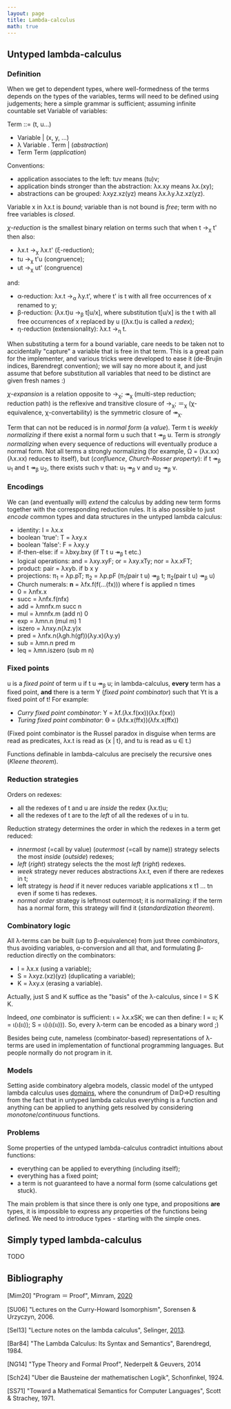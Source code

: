 ```yaml
---
layout: page
title: Lambda-calculus
math: true
---
```


## Untyped lambda-calculus ##

### Definition ###

When we get to dependent types, where well-formedness of the terms depends on the
types of the variables, terms will need to be defined using judgements; here a
simple grammar is sufficient; assuming infinite countable set Variable of variables:

Term ::=                 (t, u...)
 - Variable           \| (x, y, ...)
 - λ Variable . Term  \| (_abstraction_)
 - Term Term             (_application_)

Conventions:
  - application associates to the left: tuv means (tu)v;
  - application binds stronger than the abstraction: λx.xy means λx.(xy);
  - abstractions can be grouped: λxyz.xz(yz) means λx.λy.λz.xz(yz).

Variable x in λx.t is _bound_; variable than is not bound is _free_;
term with no free variables is _closed_.

_χ-reduction_ is the smallest binary relation on terms
such that when t →<sub>χ</sub> t' then also:
- λx.t →<sub>χ</sub> λx.t' (ξ-reduction);
- tu →<sub>χ</sub> t'u (congruence);
- ut →<sub>χ</sub> ut' (congruence)

and:
- α-reduction: λx.t →<sub>α</sub> λy.t', where t' is t with all free occurrences of x
renamed to y;
- β-reduction: (λx.t)u →<sub>β</sub> t[u/x], where substitution t[u/x] is the t
with all free occurrences of x replaced by u ((λx.t)u is called a _redex_);
- η-reduction (extensionality): λx.t →<sub>η</sub> t.

When substituting a term for a bound variable, care needs to be taken not to
accidentally "capture" a variable that is free in that term. This is a great pain
for the implementer, and various tricks were developed to ease it (de-Brujin
indices, Barendregt convention); we will say no more about it, and just assume
that before substitution all variables that need to be distinct are given fresh names :)

_χ-expansion_ is a relation opposite to →<sub>χ</sub>;
↠<sub>χ</sub> (multi-step reduction; reduction path) is the reflexive and transitive
closure of →<sub>χ</sub>; ＝<sub>χ</sub> (χ-equivalence, χ-convertability) is the symmetric closure
of ↠<sub>χ</sub>.

Term that can not be reduced is in _normal form_ (a _value_). Term t is _weekly
normalizing_ if there exist a normal form u such that t ↠<sub>β</sub> u. Term is
_strongly normalizing_ when every sequence of reductions will eventually produce a
normal form. Not all terms a strongly normalizing (for example, Ω = (λx.xx)(λx.xx)
reduces to itself), but (_confluence_, _Church-Rosser property_):
if t ↠<sub>β</sub> u<sub>1</sub> and t ↠<sub>β</sub> u<sub>2</sub>,
there exists such v that: u<sub>1</sub> ↠<sub>β</sub> v and u<sub>2</sub> ↠<sub>β</sub> v.

### Encodings ###

We can (and eventually will) _extend_ the calculus by adding new term forms together
with the corresponding reduction rules.
It is also possible to just _encode_ common types and data structures in the untyped lambda calculus:
- identity: I = λx.x
- boolean 'true': T = λxy.x
- boolean 'false': F = λxy.y
- if-then-else: if = λbxy.bxy (if T t u ↠<sub>β</sub> t etc.)
- logical operations: and = λxy.xyF; or = λxy.xTy; nor = λx.xFT;
- product: pair = λxyb. if b x y 
- projections: π<sub>1</sub> = λp.pT; π<sub>2</sub> = λp.pF
(π<sub>1</sub>(pair t u) ↠<sub>β</sub> t; π<sub>2</sub>(pair t u) ↠<sub>β</sub> u)
- Church numerals: **n** = λfx.f(f(...(fx))) where f is applied n times
- 0 = λnfx.x
- succ = λnfx.f(nfx)
- add = λmnfx.m succ n
- mul = λmnfx.m (add n) 0
- exp = λmn.n (mul m) 1
- iszero = λnxy.n(λz.y)x
- pred = λnfx.n(λgh.h(gf))(λy.x)(λy.y)
- sub = λmn.n pred m
- leq = λmn.iszero (sub m n)

### Fixed points ###

u is a _fixed point_ of term u if t u ↠<sub>β</sub> u; in lambda-calculus,
**every** term has a fixed point, **and** there is a term Y (_fixed point combinator_)
such that Yt is a fixed point of t! For example:
- _Curry fixed point combinator_: Y = λf.(λx.f(xx))(λx.f(xx))
- _Turing fixed point combinator_: ϴ = (λfx.x(ffx))(λfx.x(ffx))

(Fixed point combinator is the Russel paradox in disguise when terms are read as
predicates, λx.t is read as {x | t}, and tu is read as u ∈ t.)

Functions definable in lambda-calculus are precisely the recursive ones 
(_Kleene theorem_).

### Reduction strategies ###

Orders on redexes:
 - all the redexes of t and u are _inside_ the redex (λx.t)u;
 - all the redexes of t are to the _left_ of all the redexes of u in tu.

Reduction strategy determines the order in which the redexes in a term get reduced:
- _innermost_ (=call by value) (_outermost_ (=call by name)) strategy selects the most _inside_ (_outside_) redexes;
- _left_ (_right_) strategy selects the the most _left_ (_right_) redexes.
- _week_ strategy never reduces abstractions λx.t, even if there are redexes in t;
- left strategy is _head_ if it never reduces variable applications x t1 ... tn even
  if some ti has redexes.
- _normal order_ strategy is leftmost outermost; it is normalizing: if the term has
  a normal form, this strategy will find it (_standardization theorem_).

### Combinatory logic ###

All λ-terms can be built (up to β-equivalence) from just three _combinators_, thus avoiding
variables, α-conversion and all that, and formulating β-reduction directly on the combinators:
- I = λx.x (using a variable);
- S = λxyz.(xz)(yz) (duplicating a variable);
- K = λxy.x (erasing a variable).

Actually, just S and K suffice as the "basis" of the λ-calculus, since I = S K K.

Indeed, _one_ combinator is sufficient: ι = λx.xSK; we can then define:
I = ιι; K = ι(ι(ιι)); S = ι(ι(ι(ιι))). So, every λ-term can be encoded as a binary word ;)

Besides being cute, nameless (combinator-based) representations of λ-terms are
used in implementation of functional programming languages. But people normally do not program in it.

### Models ###

Setting aside combinatory algebra models, classic model of the untyped
lambda calculus uses [domains](https://ncatlab.org/nlab/show/domain+theory),
where the conundrum of D≅D⇒D resulting from the fact that in untyped lambda calculus
everything is a function and anything can be applied to anything gets resolved by
considering _monotone_/_continuous_ functions.

### Problems ###

Some properties of the untyped lambda-calculus contradict intuitions about functions:
- everything can be applied to everything (including itself);
- everything has a fixed point;
- a term is not guaranteed to have a normal form (some calculations get stuck).

The main problem is that since there is only one type, and propositions **are** types,
it is impossible to express any properties of the functions being defined.
We need to introduce types - starting with the simple ones.

## Simply typed lambda-calculus ##

TODO

## Bibliography ##

[Mim20] "Program ＝ Proof", Mimram, [2020](https://www.lix.polytechnique.fr/Labo/Samuel.Mimram/teaching/INF551/course.pdf)

[SU06] "Lectures on the Curry-Howard Isomorphism", Sorensen & Urzyczyn, 2006.

[Sel13] "Lecture notes on the lambda calculus", Selinger, [2013](https://arxiv.org/pdf/0804.3434.pdf).

[Bar84] "The Lambda Calculus: Its Syntax and Semantics", Barendregd, 1984.

[NG14] "Type Theory and Formal Proof", Nederpelt & Geuvers, 2014

[Sch24] "Uber die Bausteine der mathematischen Logik", Schonfinkel, 1924.

[SS71] "Toward a Mathematical Semantics for Computer Languages", Scott & Strachey, 1971.
